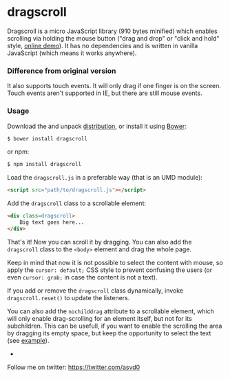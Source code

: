 dragscroll
==========

Dragscroll is a micro JavaScript library (910 bytes minified) which
enables scrolling via holding the mouse button ("drag and drop" or
"click and hold" style, [online
demo](http://asvd.github.io/dragscroll/)). It has no dependencies and
is written in vanilla JavaScript (which means it works anywhere).

### Difference from original version

It also supports touch events.
It will only drag if one finger is on the screen.
Touch events aren't supported in IE, but there are still mouse events.

### Usage


Download the and unpack
[distribution](https://github.com/asvd/dragscroll/releases/download/v0.0.8/dragscroll-0.0.8.tar.gz),
or install it using [Bower](http://bower.io/):

```sh
$ bower install dragscroll
```

or npm:

```sh
$ npm install dragscroll
```

Load the `dragscroll.js` in a preferable way (that is an UMD module):

```html
<script src="path/to/dragscroll.js"></script>
```

Add the `dragscroll` class to a scrollable element:

```html
<div class=dragscroll>
    Big text goes here...
</div>
```

That's it! Now you can scroll it by dragging. You can also add the
`dragscroll` class to the `<body>` element and drag the whole page.

Keep in mind that now it is not possible to select the content with
mouse, so apply the `cursor: default;` CSS style to prevent confusing
the users (or even `cursor: grab;` in case the content is not a text).

If you add or remove the `dragscroll` class dynamically, invoke
`dragscroll.reset()` to update the listeners.

You can also add the `nochilddrag` attribute to a scrollable element,
which will only enable drag-scrolling for an element itself, but not
for its subchildren. This can be usefull, if you want to enable the
scrolling the area by dragging its empty space, but keep the
opportunity to select the text (see
[example](http://asvd.github.io/jailed/demos/web/process/)).

-

Follow me on twitter: https://twitter.com/asvd0
